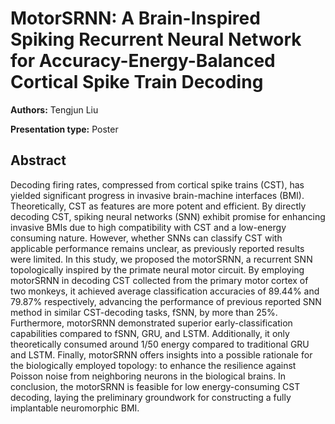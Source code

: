 # MotorSRNN: A Brain-Inspired Spiking Recurrent Neural Network for Accuracy-Energy-Balanced Cortical Spike Train Decoding

**Authors:** Tengjun Liu

**Presentation type:** Poster

## Abstract

Decoding firing rates, compressed from cortical spike trains (CST), has yielded significant progress in invasive brain-machine interfaces (BMI). Theoretically, CST as features are more potent and efficient. By directly decoding CST, spiking neural networks (SNN) exhibit promise for enhancing invasive BMIs due to high compatibility with CST and a low-energy consuming nature. However, whether SNNs can classify CST with applicable performance remains unclear, as previously reported results were limited. In this study, we proposed the motorSRNN, a recurrent SNN topologically inspired by the primate neural motor circuit. By employing motorSRNN in decoding CST collected from the primary motor cortex of two monkeys, it achieved average classification accuracies of 89.44% and 79.87% respectively, advancing the performance of previous reported SNN method in similar CST-decoding tasks, fSNN, by more than 25%. Furthermore, motorSRNN demonstrated superior early-classification capabilities compared to fSNN, GRU, and LSTM. Additionally, it only theoretically consumed around 1/50 energy compared to traditional GRU and LSTM. Finally, motorSRNN offers insights into a possible rationale for the biologically employed topology: to enhance the resilience against Poisson noise from neighboring neurons in the biological brains. In conclusion, the motorSRNN is feasible for low energy-consuming CST decoding, laying the preliminary groundwork for constructing a fully implantable neuromorphic BMI.